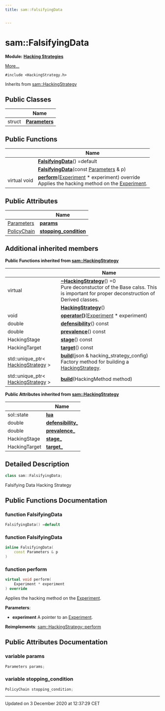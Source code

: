```yaml
---
title: sam::FalsifyingData


---
```


# sam::FalsifyingData


**Module:** **[Hacking Strategies](/doxygen/Modules/group___hacking_strategies/)**

 [More...](#detailed-description)


`#include <HackingStrategy.h>`


Inherits from [sam::HackingStrategy](/doxygen/Classes/classsam_1_1_hacking_strategy/)



## Public Classes

|                | Name           |
| -------------- | -------------- |
| struct | **[Parameters](/doxygen/Classes/structsam_1_1_falsifying_data_1_1_parameters/)**  |








## Public Functions

|                | Name           |
| -------------- | -------------- |
|  | **[FalsifyingData](/doxygen/Classes/classsam_1_1_falsifying_data/#function-falsifyingdata)**() =default  |
|  | **[FalsifyingData](/doxygen/Classes/classsam_1_1_falsifying_data/#function-falsifyingdata)**(const [Parameters](/doxygen/Classes/structsam_1_1_falsifying_data_1_1_parameters/) & p)  |
| virtual void | **[perform](/doxygen/Classes/classsam_1_1_falsifying_data/#function-perform)**([Experiment](/doxygen/Classes/classsam_1_1_experiment/) * experiment) override <br>Applies the hacking method on the [Experiment](/doxygen/Classes/classsam_1_1_experiment/).  |


## Public Attributes

|                | Name           |
| -------------- | -------------- |
| [Parameters](/doxygen/Classes/structsam_1_1_falsifying_data_1_1_parameters/) | **[params](/doxygen/Classes/classsam_1_1_falsifying_data/#variable-params)**  |
| [PolicyChain](/doxygen/Classes/structsam_1_1_policy_chain/) | **[stopping_condition](/doxygen/Classes/classsam_1_1_falsifying_data/#variable-stopping_condition)**  |




## Additional inherited members










**Public Functions inherited from [sam::HackingStrategy](/doxygen/Classes/classsam_1_1_hacking_strategy/)**

|                | Name           |
| -------------- | -------------- |
| virtual  | **[~HackingStrategy](/doxygen/Classes/classsam_1_1_hacking_strategy/#function-~hackingstrategy)**() =0 <br>Pure deconstuctor of the Base calss. This is important for proper deconstruction of Derived classes.  |
|  | **[HackingStrategy](/doxygen/Classes/classsam_1_1_hacking_strategy/#function-hackingstrategy)**()  |
| void | **[operator()](/doxygen/Classes/classsam_1_1_hacking_strategy/#function-operator())**([Experiment](/doxygen/Classes/classsam_1_1_experiment/) * experiment)  |
| double | **[defensibility](/doxygen/Classes/classsam_1_1_hacking_strategy/#function-defensibility)**() const  |
| double | **[prevalence](/doxygen/Classes/classsam_1_1_hacking_strategy/#function-prevalence)**() const  |
| HackingStage | **[stage](/doxygen/Classes/classsam_1_1_hacking_strategy/#function-stage)**() const  |
| HackingTarget | **[target](/doxygen/Classes/classsam_1_1_hacking_strategy/#function-target)**() const  |
| std::unique_ptr< [HackingStrategy](/doxygen/Classes/classsam_1_1_hacking_strategy/) > | **[build](/doxygen/Classes/classsam_1_1_hacking_strategy/#function-build)**(json & hacking_strategy_config) <br>Factory method for building a [HackingStrategy](/doxygen/Classes/classsam_1_1_hacking_strategy/).  |
| std::unique_ptr< [HackingStrategy](/doxygen/Classes/classsam_1_1_hacking_strategy/) > | **[build](/doxygen/Classes/classsam_1_1_hacking_strategy/#function-build)**(HackingMethod method)  |


**Public Attributes inherited from [sam::HackingStrategy](/doxygen/Classes/classsam_1_1_hacking_strategy/)**

|                | Name           |
| -------------- | -------------- |
| sol::state | **[lua](/doxygen/Classes/classsam_1_1_hacking_strategy/#variable-lua)**  |
| double | **[defensibility_](/doxygen/Classes/classsam_1_1_hacking_strategy/#variable-defensibility_)**  |
| double | **[prevalence_](/doxygen/Classes/classsam_1_1_hacking_strategy/#variable-prevalence_)**  |
| HackingStage | **[stage_](/doxygen/Classes/classsam_1_1_hacking_strategy/#variable-stage_)**  |
| HackingTarget | **[target_](/doxygen/Classes/classsam_1_1_hacking_strategy/#variable-target_)**  |





## Detailed Description

```cpp
class sam::FalsifyingData;
```



























Falsifying Data Hacking Strategy 









## Public Functions Documentation

### function FalsifyingData

```cpp
FalsifyingData() =default
```





























### function FalsifyingData

```cpp
inline FalsifyingData(
    const Parameters & p
)
```





























### function perform

```cpp
virtual void perform(
    Experiment * experiment
) override
```

Applies the hacking method on the [Experiment](/doxygen/Classes/classsam_1_1_experiment/). 

**Parameters**: 

  * **experiment** A pointer to an [Experiment](/doxygen/Classes/classsam_1_1_experiment/). 

























**Reimplements**: [sam::HackingStrategy::perform](/doxygen/Classes/classsam_1_1_hacking_strategy/#function-perform)






## Public Attributes Documentation

### variable params

```cpp
Parameters params;
```





























### variable stopping_condition

```cpp
PolicyChain stopping_condition;
```

































-------------------------------

Updated on  3 December 2020 at 12:37:29 CET